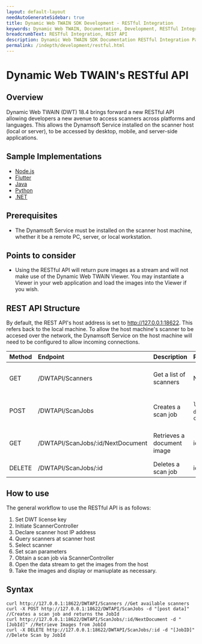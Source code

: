 ```yaml
---
layout: default-layout
needAutoGenerateSidebar: true
title: Dynamic Web TWAIN SDK Development - RESTful Integration
keywords: Dynamic Web TWAIN, Documentation, Development, RESTful Integration
breadcrumbText: RESTful Integration, REST API
description: Dynamic Web TWAIN SDK Documentation RESTful Integration Page
permalink: /indepth/development/restful.html
---
```


# Dynamic Web TWAIN's RESTful API

## Overview
Dynamic Web TWAIN (DWT) 18.4 brings forward a new RESTful API allowing developers a new avenue to access scanners across platforms and languages. This allows the Dynamsoft Service installed on the scanner host (local or server), to be accessed by desktop, mobile, and server-side applications.

## Sample Implementations
- [Node.js](https://github.com/yushulx/dynamsoft-service-REST-API)
- [Flutter](https://github.com/yushulx/flutter_twain_scanner)
- [Java](https://github.com/tony-xlh/JavaFX-Document-Scanner)
- [Python](https://github.com/yushulx/twain-wia-sane-scanner)
- [.NET](https://github.com/yushulx/dotnet-twain-wia-sane-scanner)

## Prerequisites
- The Dynamsoft Service must be installed on the scanner host machine, whether it be a remote PC, server, or local workstation.

## Points to consider
- Using the RESTful API will return pure images as a stream and will not make use of the Dynamic Web TWAIN Viewer. You may instantiate a Viewer in your web application and load the images into the Viewer if you wish.

## REST API Structure
By default, the REST API's host address is set to http://127.0.0.1:18622. This refers back to the local machine. To allow the host machine's scanner to be accesed over the network, the Dynamsoft Service on the host machine will need to be configured to allow incoming connections.

| Method | Endpoint	| Description | Parameters | Response |
|:-|:-|:-|:-|:-|
| GET | /DWTAPI/Scanners | Get a list of scanners | None | 200 OK with scanner list |
| POST | /DWTAPI/ScanJobs | Creates a scan job | `license`, `device`, `config` | 201 Created with job ID |
| GET | /DWTAPI/ScanJobs/:id/NextDocument | Retrieves a document image | id: Job ID | 200 OK with image stream |
| DELETE | /DWTAPI/ScanJobs/:id | Deletes a scan job | id: Job ID | 200 OK |

## How to use
The general workflow to use the RESTful API is as follows:
1. Set DWT license key
2. Initiate ScannerController
3. Declare scanner host IP address
4. Query scanners at scanner host
5. Select scanner
6. Set scan parameters
7. Obtain a scan job via ScannerController
8. Open the data stream to get the images from the host
9. Take the images and display or maniuplate as necessary. 

## Syntax

```curl
curl http://127.0.0.1:18622/DWTAPI/Scanners //Get available scanners
curl -X POST http://127.0.0.1:18622/DWTAPI/ScanJobs -d "[post data]" //Creates a scan job and returns the JobId
curl http://127.0.0.1:18622/DWTAPI/ScanJobs/:id/NextDocument -d "[JobId]" //Retrieve Images from JobId
curl -X DELETE http://127.0.0.1:18622/DWTAPI/ScanJobs/:id -d "[JobID]" //Delete Scan by JobId
```